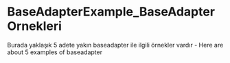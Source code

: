 # BaseAdapterExample_BaseAdapterOrnekleri
 Burada yaklaşık 5 adete yakın baseadapter ile ilgili örnekler vardır - Here are about 5 examples of baseadapter
